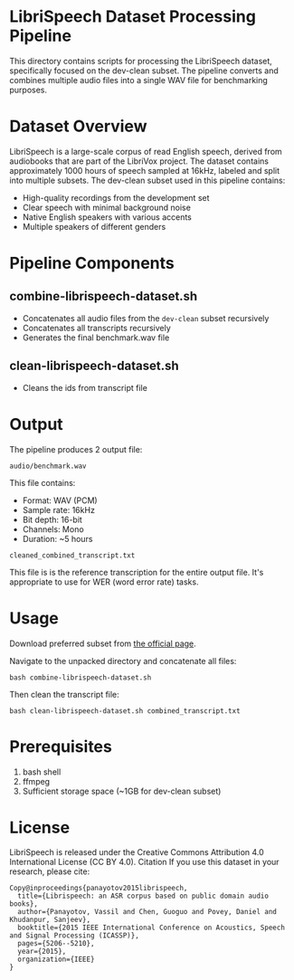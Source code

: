 # LibriSpeech Dataset Processing Pipeline
This directory contains scripts for processing the LibriSpeech dataset, specifically focused on the dev-clean subset. The pipeline converts and combines multiple audio files into a single WAV file for benchmarking purposes.
# Dataset Overview
LibriSpeech is a large-scale corpus of read English speech, derived from audiobooks that are part of the LibriVox project. The dataset contains approximately 1000 hours of speech sampled at 16kHz, labeled and split into multiple subsets.
The dev-clean subset used in this pipeline contains:

* High-quality recordings from the development set
* Clear speech with minimal background noise
* Native English speakers with various accents
* Multiple speakers of different genders

# Pipeline Components
## combine-librispeech-dataset.sh

* Concatenates all audio files from the `dev-clean` subset recursively
* Concatenates all transcripts recursively
* Generates the final benchmark.wav file

## clean-librispeech-dataset.sh

* Cleans the ids from transcript file

# Output
The pipeline produces 2 output file:
```
audio/benchmark.wav
```
This file contains:
* Format: WAV (PCM)
* Sample rate: 16kHz
* Bit depth: 16-bit
* Channels: Mono
* Duration: ~5 hours

```
cleaned_combined_transcript.txt
```
This file is is the reference transcription for the entire output file. It's appropriate 
to use for WER (word error rate) tasks.

# Usage
Download preferred subset from [the official page](https://www.openslr.org/12).

Navigate to the unpacked directory and concatenate all files:
```commandline
bash combine-librispeech-dataset.sh
```
Then clean the transcript file:

```commandline
bash clean-librispeech-dataset.sh combined_transcript.txt
```

# Prerequisites
1. bash shell
2. ffmpeg
3. Sufficient storage space (~1GB for dev-clean subset)

# License
LibriSpeech is released under the Creative Commons Attribution 4.0 International License (CC BY 4.0).
Citation
If you use this dataset in your research, please cite:
```citation
Copy@inproceedings{panayotov2015librispeech,
  title={Librispeech: an ASR corpus based on public domain audio books},
  author={Panayotov, Vassil and Chen, Guoguo and Povey, Daniel and Khudanpur, Sanjeev},
  booktitle={2015 IEEE International Conference on Acoustics, Speech and Signal Processing (ICASSP)},
  pages={5206--5210},
  year={2015},
  organization={IEEE}
}
```
